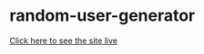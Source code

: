 # random-user-generator
[Click here to see the site live](https://mskose.github.io/random-user-generator/)
